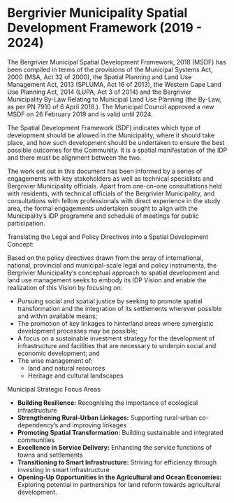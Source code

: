 # Bergrivier Municipality Spatial Development Framework (2019 - 2024)

The Bergrivier Municipal Spatial Development Framework, 2018 (MSDF) has been compiled in terms of the provisions of the Municipal Systems Act, 2000 (MSA, Act 32 of 2000), the Spatial Planning and Land Use Management Act, 2013 (SPLUMA, Act 16 of 2013), the Western Cape Land Use Planning Act, 2014 (LUPA, Act 3 of 2014) and the Bergrivier Municipality By-Law Relating to Municipal Land Use Planning (the By-Law, as per PN 7910 of 6 April 2018.). The Municipal Council approved a new MSDF on 26 February 2019 and is valid until 2024.

The Spatial Development Framework (SDF) indicates which type of development should be allowed in the Municipality, where it should take place, and how such development should be undertaken to ensure the best possible outcomes for the Community. It is a spatial manifestation of the IDP and there must be alignment between the two.

The work set out in this document has been informed by a series of engagements with key stakeholders as well as technical specialists and Bergrivier Municipality officials. Apart from one-on-one consultations held with residents, with technical officials of the Bergrivier Municipality, and consultations with fellow professionals with direct experience in the study area, the formal engagements undertaken sought to align with the Municipality’s IDP programme and schedule of meetings for public participation.

Translating the Legal and Policy Directives into a Spatial Development Concept:

Based on the policy directives drawn from the array of international, national, provincial and municipal-scale legal and policy instruments, the Bergrivier Municipality’s conceptual approach to spatial development and land use management seeks to embody its IDP Vision and enable the realization of this Vision by focusing on:

* Pursuing social and spatial justice by seeking to promote spatial transformation and the integration of its settlements wherever possible and within available means;
* The promotion of key linkages to hinterland areas where synergistic development processes may be possible;
* A focus on a sustainable investment strategy for the development of infrastructure and facilities that are necessary to underpin social and economic development; and
* The wise management of:
  * land and natural resources
  * Heritage and cultural landscapes

Municipal Strategic Focus Areas

* **Building Resilience:** Recognising the importance of ecological infrastructure
* **Strengthening Rural-Urban Linkages:** Supporting rural-urban co-dependency’s and improving linkages
* **Promoting Spatial Transformation:** Building sustainable and integrated communities
* **Excellence in Service Delivery:** Enhancing the service functions of towns and settlements
* **Transitioning to Smart Infrastructure:** Striving for efficiency through investing in smart infrastructure
* **Opening-Up Opportunities in the Agricultural and Ocean Economies:** Exploring potential in partnerships for land reform towards agricultural development.
